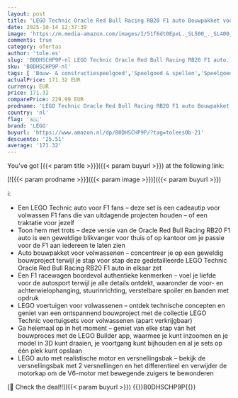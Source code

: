 ```yaml
---
layout: post
title: 'LEGO Technic Oracle Red Bull Racing RB20 F1 auto Bouwpakket voor Volwassenen met 1:8 Schaalmodel met V6-Motor  Versnellingsbak  Besturing en DSR  Cadeau voor Hem of Haar 42206'
date: 2025-10-14 12:37:39
image: 'https://m.media-amazon.com/images/I/51f6dt0EpxL._SL500_._SL400_.jpg'
comments: true
category: ofertas
author: 'tole.es'
slug: 'B0DHSCHP9P-nl LEGO Technic Oracle Red Bull Racing RB20 F1 auto...'
sku: 'B0DHSCHP9P-nl'
tags: [ 'Bouw- & constructiespeelgoed','Speelgoed & spellen','Speelgoedbouwsets','lego','🇳🇱', ]
actualPrice: 171.32 EUR
currency: EUR
price: 171.32
comparePrice: 229.99 EUR
prodname: 'LEGO Technic Oracle Red Bull Racing RB20 F1 auto Bouwpakket voor Volwassenen met 1:8 Schaalmodel met V6-Motor  Versnellingsbak  Besturing en DSR  Cadeau voor Hem of Haar 42206'
country: 'nl'
flag: '🇳🇱'
brand: 'LEGO'
buyurl: 'https://www.amazon.nl/dp/B0DHSCHP9P/?tag=tolees0b-21'
descuento: '25.51'
average: '171.32'
---
```


You've got [{{< param title >}}]({{< param buyurl >}}) at the following link:

[![{{< param prodname >}}]({{< param image >}})]({{< param buyurl >}})

ℹ️:

- Een LEGO Technic auto voor F1 fans – deze set is een cadeautip voor volwassen F1 fans die van uitdagende projecten houden – of een traktatie voor jezelf
- Toon hem met trots – deze versie van de Oracle Red Bull Racing RB20 F1 auto is een geweldige blikvanger voor thuis of op kantoor om je passie voor de F1 aan iedereen te laten zien
- Auto bouwpakket voor volwassenen – concentreer je op een geweldig bouwproject terwijl je stap voor stap deze gedetailleerde LEGO Technic Oracle Red Bull Racing RB20 F1 auto in elkaar zet
- Een F1 racewagen boordevol authentieke kenmerken – voel je liefde voor de autosport terwijl je alle details ontdekt, waaronder de voor- en achterwielophanging, stuurinrichting, verstelbare spoiler en banden met opdruk
- LEGO voertuigen voor volwassenen – ontdek technische concepten en geniet van een ontspannend bouwproject met de collectie LEGO Technic voertuigsets voor volwassenen (apart verkrijgbaar)
- Ga helemaal op in het moment – geniet van elke stap van het bouwproces met de LEGO Builder app, waarmee je kunt inzoomen en je model in 3D kunt draaien, je voortgang kunt bijhouden en al je sets op één plek kunt opslaan
- LEGO auto met realistische motor en versnellingsbak – bekijk de versnellingsbak met 2 versnellingen en het differentieel en verwijder de motorkap om de V6-motor met bewegende zuigers te bewonderen

[🛒 Check the deal!!]({{< param buyurl >}})
{{<world>}}B0DHSCHP9P{{</world>}}
